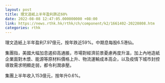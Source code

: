 ```yaml
---
layout: post
title: 理文造紙上半年盈利跌近60%
date: 2022-08-08 12:47:05.000000000 +08:00
link: https://news.rthk.hk/rthk/ch/component/k2/1661402-20220808.htm
categories: rthk
---
```


理文造紙上半年盈利7.97億元，按年跌近59%。中期息每股6.5港仙。

集團指，美國大幅加息遏抑高通脹，市場對經濟前景憂慮再度升溫，加上內地造紙企業面對木漿、能源等原材料價格上升、物流運輸成本高企，以及疫情下城市封控導致需求明顯走弱，都令利潤承壓。

集團上半年收入153億元，按年升0.6%。
